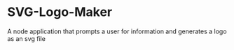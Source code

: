 # SVG-Logo-Maker
A node application that prompts a user for information and generates a logo as an svg file
